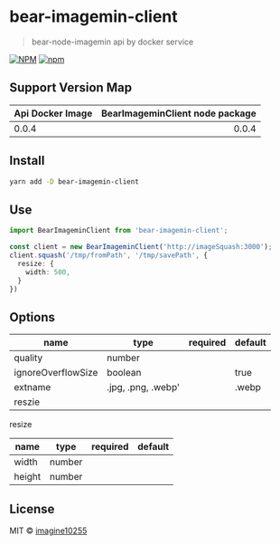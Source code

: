 # bear-imagemin-client

> bear-node-imagemin api by docker service

[![NPM](https://img.shields.io/npm/v/bear-node-imagemin.svg)](https://www.npmjs.com/package/bear-node-imagemin)
[![npm](https://img.shields.io/npm/dm/bear-node-imagemin.svg)](https://www.npmjs.com/package/bear-node-imagemin)

## Support Version Map

Api Docker Image | BearImageminClient node package  | 
------------------|---------------------------------:|
0.0.4             |                            0.0.4 |


## Install

```bash
yarn add -D bear-imagemin-client
```

## Use

```typescript
import BearImageminClient from 'bear-imagemin-client';

const client = new BearImageminClient('http://imageSquash:3000');
client.squash('/tmp/fromPath', '/tmp/savePath', {
  resize: {
    width: 500,  
  }
})
```



## Options


name    | type               | required | default |
-------------|--------------------|----------|---------|
quality   | number             |
ignoreOverflowSize   | boolean            |          | true
extname   | .jpg, .png, .webp' |          | .webp   |
reszie   |  |          |   |


resize

name    | type               | required | default | 
-------------|--------------------|----------|---------|
width   | number             |
height   | number             |



## License

MIT © [imagine10255](https://github.com/imagine10255)
